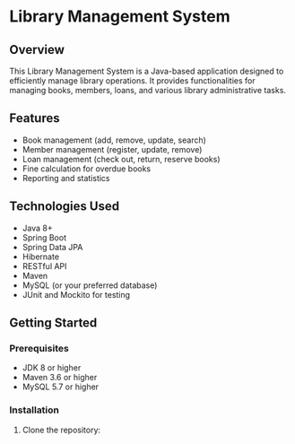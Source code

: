 # Library Management System

## Overview
This Library Management System is a Java-based application designed to efficiently manage library operations. It provides functionalities for managing books, members, loans, and various library administrative tasks.

## Features
- Book management (add, remove, update, search)
- Member management (register, update, remove)
- Loan management (check out, return, reserve books)
- Fine calculation for overdue books
- Reporting and statistics

## Technologies Used
- Java 8+
- Spring Boot
- Spring Data JPA
- Hibernate
- RESTful API
- Maven
- MySQL (or your preferred database)
- JUnit and Mockito for testing

## Getting Started

### Prerequisites
- JDK 8 or higher
- Maven 3.6 or higher
- MySQL 5.7 or higher

### Installation
1. Clone the repository:
